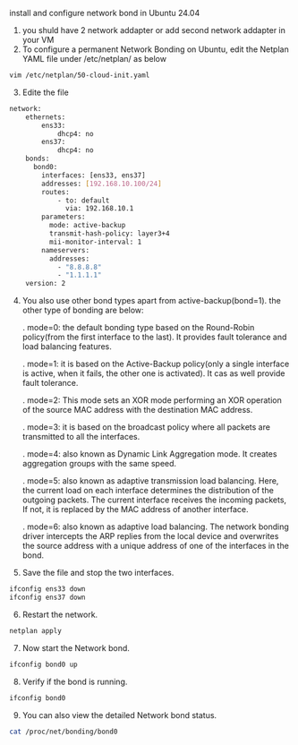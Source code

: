 install and configure network bond in Ubuntu 24.04
1. you shuld have 2 network addapter or add second network addapter in your VM
2. To configure a permanent Network Bonding on Ubuntu, edit the Netplan YAML file under /etc/netplan/ as below
```bash
vim /etc/netplan/50-cloud-init.yaml
```
3. Edite the file
```bash
network:
    ethernets:
        ens33:
            dhcp4: no
        ens37:
            dhcp4: no
    bonds:
      bond0:
        interfaces: [ens33, ens37]
        addresses: [192.168.10.100/24]
        routes:
            - to: default
              via: 192.168.10.1
        parameters:
          mode: active-backup
          transmit-hash-policy: layer3+4
          mii-monitor-interval: 1
        nameservers:
          addresses:
            - "8.8.8.8"
            - "1.1.1.1"
    version: 2
```

4. You also use other bond types apart from active-backup(bond=1).
the other type of bonding are below:

    . mode=0: the default bonding type based on the Round-Robin policy(from the first interface to the last). It provides fault tolerance and load balancing features.

    . mode=1: it is based on the Active-Backup policy(only a single interface is active, when it fails, the other one is activated). It cas as well provide fault tolerance.

    . mode=2: This mode sets an XOR mode performing an XOR operation of the source MAC address with the destination MAC address.

    . mode=3: it is based on the broadcast policy where all packets are transmitted to all the interfaces.

    . mode=4: also known as Dynamic Link Aggregation mode. It creates aggregation groups with the same speed.

    . mode=5: also known as adaptive transmission load balancing. Here, the current load on each interface determines the distribution of the outgoing packets. The current interface receives the incoming packets, If not, it is replaced by the MAC address of another interface.

    . mode=6: also known as adaptive load balancing. The network bonding driver intercepts the ARP replies from the local device and overwrites the source address with a unique address of one of the interfaces in the bond.

5.  Save the file and stop the two interfaces.
```bash
ifconfig ens33 down
ifconfig ens37 down
```
6. Restart the network.
```bash
netplan apply
```
7. Now start the Network bond.
```bash
ifconfig bond0 up
```
8. Verify if the bond is running.
```bash
ifconfig bond0
```
9. You can also view the detailed Network bond status.
```bash
cat /proc/net/bonding/bond0
```

